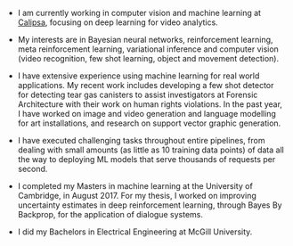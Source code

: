 
* I am currently working in computer vision and machine learning at [Calipsa](calipsa.io), focusing on deep learning for video analytics. 

* My interests are in Bayesian neural networks, reinforcement learning, meta reinforcement learning, variational inference and computer vision (video recognition, few shot learning, object and movement detection).

* I have extensive experience using machine learning for real world applications. My recent work includes developing a few shot detector for detecting tear gas canisters to assist investigators at Forensic Architecture with their work on human rights violations. In the past year, I have worked on image and video generation and language modelling for art installations, and research on support vector graphic generation. 

* I have executed challenging tasks throughout entire pipelines, from dealing with small amounts (as little as 10 training data points)  of data all the way to deploying ML models that serve thousands of requests per second.

* I completed my Masters in machine learning at the University of Cambridge, in August 2017. For my thesis, I worked on improving uncertainty estimates in deep reinforcement learning, through Bayes By Backprop, for the application of dialogue systems.

* I did my Bachelors in Electrical Engineering at McGill University. 